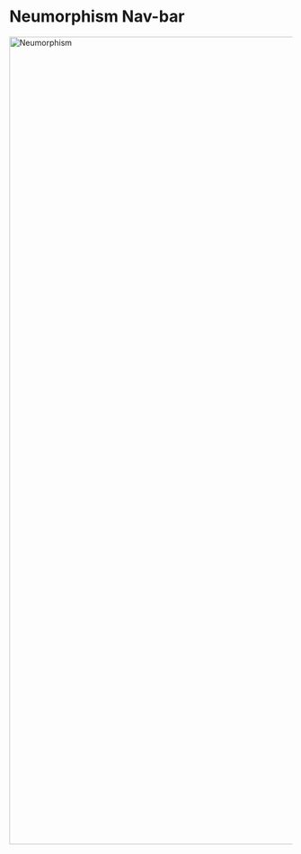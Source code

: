 # Neumorphism Nav-bar

<img width="1436" alt="Neumorphism" src="https://user-images.githubusercontent.com/38455912/86139458-b8b34b80-bb2a-11ea-8760-5b30920bbc80.png">
